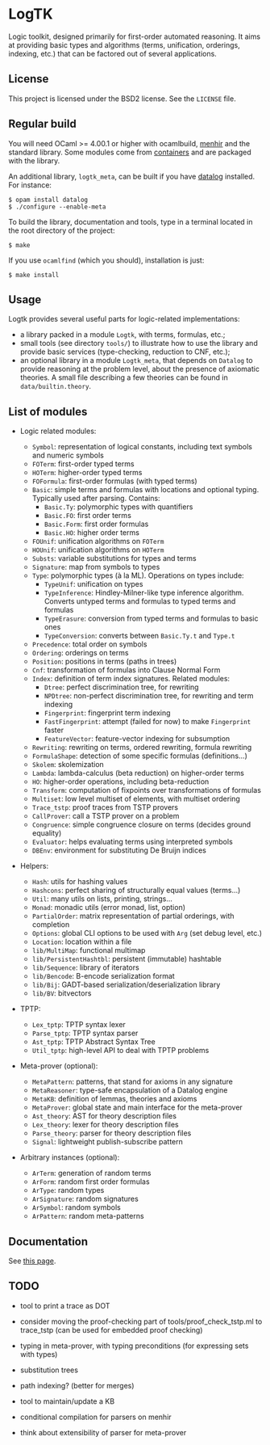 # LogTK

Logic toolkit, designed primarily for first-order automated reasoning. It aims
at providing basic types and algorithms (terms, unification, orderings,
indexing, etc.) that can be factored out of several applications.

## License

This project is licensed under the BSD2 license. See the `LICENSE` file.

## Regular build

You will need OCaml >= 4.00.1 or higher with ocamlbuild,
[menhir](http://cristal.inria.fr/~fpottier/menhir/) and the standard
library. Some modules come from
[containers](https://github.com/c-cube/ocaml-containers/) and are packaged with
the library.

An additional library, `logtk_meta`, can be built if you have
[datalog](https://github.com/c-cube/datalog) installed. For instance:

    $ opam install datalog
    $ ./configure --enable-meta


To build the library, documentation and tools, type in a terminal located in
the root directory of the project:

    $ make

If you use `ocamlfind` (which you should), installation is just:

    $ make install

## Usage

Logtk provides several useful parts for logic-related implementations:

- a library packed in a module `Logtk`, with terms, formulas, etc.;
- small tools (see directory `tools/`) to illustrate how to use the library
    and provide basic services (type-checking, reduction to CNF, etc.);
- an optional library in a module `Logtk_meta`, that depends on `Datalog`
    to provide reasoning at the problem level, about the presence of axiomatic
    theories. A small file describing a few theories can be found in
    `data/builtin.theory`.

## List of modules

- Logic related modules:
    - `Symbol`: representation of logical constants, including text symbols
        and numeric symbols
    - `FOTerm`: first-order typed terms
    - `HOTerm`: higher-order typed terms
    - `FOFormula`: first-order formulas (with typed terms)
    - `Basic`: simple terms and formulas with locations and optional typing. Typically used after parsing. Contains:
        - `Basic.Ty`: polymorphic types with quantifiers
        - `Basic.FO`: first order terms
        - `Basic.Form`: first order formulas
        - `Basic.HO`: higher order terms
    - `FOUnif`: unification algorithms on `FOTerm`
    - `HOUnif`: unification algorithms on `HOTerm`
    - `Substs`: variable substitutions for types and terms
    - `Signature`: map from symbols to types
    - `Type`: polymorphic types (à la ML). Operations on types include:
        - `TypeUnif`: unification on types
        - `TypeInference`: Hindley-Milner-like type inference algorithm. Converts untyped terms and formulas to typed terms and formulas
        - `TypeErasure`: conversion from typed terms and formulas to basic ones
        - `TypeConversion`: converts between `Basic.Ty.t` and `Type.t`
    - `Precedence`: total order on symbols
    - `Ordering`: orderings on terms
    - `Position`: positions in terms (paths in trees)
    - `Cnf`: transformation of formulas into Clause Normal Form
    - `Index`: definition of term index signatures. Related modules:
        - `Dtree`: perfect discrimination tree, for rewriting
        - `NPDtree`: non-perfect discrimination tree, for rewriting and term indexing
        - `Fingerprint`: fingerprint term indexing
        - `FastFingerprint`: attempt (failed for now) to make `Fingerprint` faster
        - `FeatureVector`: feature-vector indexing for subsumption
    - `Rewriting`: rewriting on terms, ordered rewriting, formula rewriting
    - `FormulaShape`: detection of some specific formulas (definitions...)
    - `Skolem`: skolemization
    - `Lambda`: lambda-calculus (beta reduction) on higher-order terms
    - `HO`: higher-order operations, including beta-reduction
    - `Transform`: computation of fixpoints over transformations of formulas
    - `Multiset`: low level multiset of elements, with multiset ordering
    - `Trace_tstp`: proof traces from TSTP provers
    - `CallProver`: call a TSTP prover on a problem
    - `Congruence`: simple congruence closure on terms (decides ground equality)
    - `Evaluator`: helps evaluating terms using interpreted symbols
    - `DBEnv`: environment for substituting De Bruijn indices

- Helpers:
    - `Hash`: utils for hashing values
    - `Hashcons`: perfect sharing of structurally equal values (terms...)
    - `Util`: many utils on lists, printing, strings...
    - `Monad`: monadic utils (error monad, list, option)
    - `PartialOrder`: matrix representation of partial orderings, with completion
    - `Options`: global CLI options to be used with `Arg` (set debug level, etc.)
    - `Location`: location within a file
    - `lib/MultiMap`: functional multimap
    - `lib/PersistentHashtbl`: persistent (immutable) hashtable
    - `lib/Sequence`: library of iterators
    - `lib/Bencode`: B-encode serialization format
    - `lib/Bij`: GADT-based serialization/deserialization library
    - `lib/BV`: bitvectors

- TPTP:
    - `Lex_tptp`: TPTP syntax lexer
    - `Parse_tptp`: TPTP syntax parser
    - `Ast_tptp`: TPTP Abstract Syntax Tree
    - `Util_tptp`: high-level API to deal with TPTP problems

- Meta-prover (optional):
    - `MetaPattern`: patterns, that stand for axioms in any signature
    - `MetaReasoner`: type-safe encapsulation of a Datalog engine
    - `MetaKB`: definition of lemmas, theories and axioms
    - `MetaProver`: global state and main interface for the meta-prover
    - `Ast_theory`: AST for theory description files
    - `Lex_theory`: lexer for theory description files
    - `Parse_theory`: parser for theory description files
    - `Signal`: lightweight publish-subscribe pattern

- Arbitrary instances (optional):
    - `ArTerm`: generation of random terms
    - `ArForm`: random first order formulas
    - `ArType`: random types
    - `ArSignature`: random signatures
    - `ArSymbol`: random symbols
    - `ArPattern`: random meta-patterns

## Documentation

See [this page](http://cedeela.fr/~simon/software/logtk/).

## TODO

- tool to print a trace as DOT

- consider moving the proof-checking part of tools/proof_check_tstp.ml
    to trace_tstp (can be used for embedded proof checking)

- typing in meta-prover, with typing preconditions (for expressing sets with types)

- substitution trees
- path indexing? (better for merges)

- tool to maintain/update a KB
- conditional compilation for parsers on menhir
- think about extensibility of parser for meta-prover

